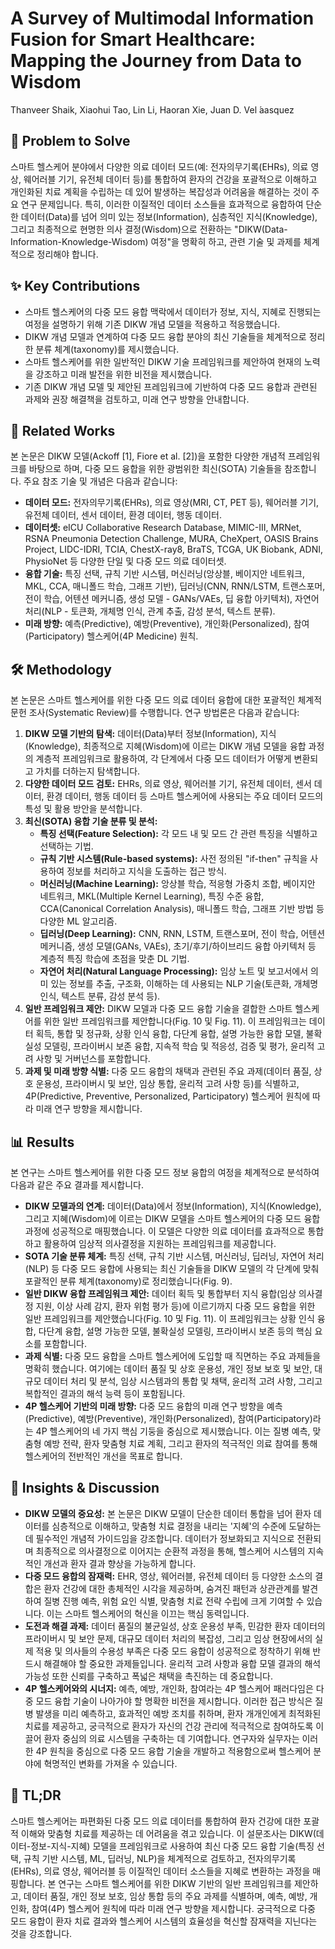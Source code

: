 # A Survey of Multimodal Information Fusion for Smart Healthcare: Mapping the Journey from Data to Wisdom

Thanveer Shaik, Xiaohui Tao, Lin Li, Haoran Xie, Juan D. Vel ́aasquez

## 🧩 Problem to Solve

스마트 헬스케어 분야에서 다양한 의료 데이터 모드(예: 전자의무기록(EHRs), 의료 영상, 웨어러블 기기, 유전체 데이터 등)를 통합하여 환자의 건강을 포괄적으로 이해하고 개인화된 치료 계획을 수립하는 데 있어 발생하는 복잡성과 어려움을 해결하는 것이 주요 연구 문제입니다. 특히, 이러한 이질적인 데이터 소스들을 효과적으로 융합하여 단순한 데이터(Data)를 넘어 의미 있는 정보(Information), 심층적인 지식(Knowledge), 그리고 최종적으로 현명한 의사 결정(Wisdom)으로 전환하는 "DIKW(Data-Information-Knowledge-Wisdom) 여정"을 명확히 하고, 관련 기술 및 과제를 체계적으로 정리해야 합니다.

## ✨ Key Contributions

- 스마트 헬스케어의 다중 모드 융합 맥락에서 데이터가 정보, 지식, 지혜로 진행되는 여정을 설명하기 위해 기존 DIKW 개념 모델을 적용하고 적응했습니다.
- DIKW 개념 모델과 연계하여 다중 모드 융합 분야의 최신 기술들을 체계적으로 정리한 분류 체계(taxonomy)를 제시했습니다.
- 스마트 헬스케어를 위한 일반적인 DIKW 기술 프레임워크를 제안하여 현재의 노력을 강조하고 미래 발전을 위한 비전을 제시했습니다.
- 기존 DIKW 개념 모델 및 제안된 프레임워크에 기반하여 다중 모드 융합과 관련된 과제와 권장 해결책을 검토하고, 미래 연구 방향을 안내합니다.

## 📎 Related Works

본 논문은 DIKW 모델(Ackoff [1], Fiore et al. [2])을 포함한 다양한 개념적 프레임워크를 바탕으로 하며, 다중 모드 융합을 위한 광범위한 최신(SOTA) 기술들을 참조합니다. 주요 참조 기술 및 개념은 다음과 같습니다:

- **데이터 모드:** 전자의무기록(EHRs), 의료 영상(MRI, CT, PET 등), 웨어러블 기기, 유전체 데이터, 센서 데이터, 환경 데이터, 행동 데이터.
- **데이터셋:** eICU Collaborative Research Database, MIMIC-III, MRNet, RSNA Pneumonia Detection Challenge, MURA, CheXpert, OASIS Brains Project, LIDC-IDRI, TCIA, ChestX-ray8, BraTS, TCGA, UK Biobank, ADNI, PhysioNet 등 다양한 단일 및 다중 모드 의료 데이터셋.
- **융합 기술:** 특징 선택, 규칙 기반 시스템, 머신러닝(앙상블, 베이지안 네트워크, MKL, CCA, 매니폴드 학습, 그래프 기반), 딥러닝(CNN, RNN/LSTM, 트랜스포머, 전이 학습, 어텐션 메커니즘, 생성 모델 - GANs/VAEs, 딥 융합 아키텍처), 자연어 처리(NLP - 토큰화, 개체명 인식, 관계 추출, 감성 분석, 텍스트 분류).
- **미래 방향:** 예측(Predictive), 예방(Preventive), 개인화(Personalized), 참여(Participatory) 헬스케어(4P Medicine) 원칙.

## 🛠️ Methodology

본 논문은 스마트 헬스케어를 위한 다중 모드 의료 데이터 융합에 대한 포괄적인 체계적 문헌 조사(Systematic Review)를 수행합니다. 연구 방법론은 다음과 같습니다:

1. **DIKW 모델 기반의 탐색:** 데이터(Data)부터 정보(Information), 지식(Knowledge), 최종적으로 지혜(Wisdom)에 이르는 DIKW 개념 모델을 융합 과정의 계층적 프레임워크로 활용하여, 각 단계에서 다중 모드 데이터가 어떻게 변환되고 가치를 더하는지 탐색합니다.
2. **다양한 데이터 모드 검토:** EHRs, 의료 영상, 웨어러블 기기, 유전체 데이터, 센서 데이터, 환경 데이터, 행동 데이터 등 스마트 헬스케어에 사용되는 주요 데이터 모드의 특성 및 활용 방안을 분석합니다.
3. **최신(SOTA) 융합 기술 분류 및 분석:**
   - **특징 선택(Feature Selection):** 각 모드 내 및 모드 간 관련 특징을 식별하고 선택하는 기법.
   - **규칙 기반 시스템(Rule-based systems):** 사전 정의된 "if-then" 규칙을 사용하여 정보를 처리하고 지식을 도출하는 접근 방식.
   - **머신러닝(Machine Learning):** 앙상블 학습, 적응형 가중치 조합, 베이지안 네트워크, MKL(Multiple Kernel Learning), 특징 수준 융합, CCA(Canonical Correlation Analysis), 매니폴드 학습, 그래프 기반 방법 등 다양한 ML 알고리즘.
   - **딥러닝(Deep Learning):** CNN, RNN, LSTM, 트랜스포머, 전이 학습, 어텐션 메커니즘, 생성 모델(GANs, VAEs), 초기/후기/하이브리드 융합 아키텍처 등 계층적 특징 학습에 초점을 맞춘 DL 기법.
   - **자연어 처리(Natural Language Processing):** 임상 노트 및 보고서에서 의미 있는 정보를 추출, 구조화, 이해하는 데 사용되는 NLP 기술(토큰화, 개체명 인식, 텍스트 분류, 감성 분석 등).
4. **일반 프레임워크 제안:** DIKW 모델과 다중 모드 융합 기술을 결합한 스마트 헬스케어를 위한 일반 프레임워크를 제안합니다(Fig. 10 및 Fig. 11). 이 프레임워크는 데이터 획득, 통합 및 정규화, 상황 인식 융합, 다단계 융합, 설명 가능한 융합 모델, 불확실성 모델링, 프라이버시 보존 융합, 지속적 학습 및 적응성, 검증 및 평가, 윤리적 고려 사항 및 거버넌스를 포함합니다.
5. **과제 및 미래 방향 식별:** 다중 모드 융합의 채택과 관련된 주요 과제(데이터 품질, 상호 운용성, 프라이버시 및 보안, 임상 통합, 윤리적 고려 사항 등)를 식별하고, 4P(Predictive, Preventive, Personalized, Participatory) 헬스케어 원칙에 따라 미래 연구 방향을 제시합니다.

## 📊 Results

본 연구는 스마트 헬스케어를 위한 다중 모드 정보 융합의 여정을 체계적으로 분석하여 다음과 같은 주요 결과를 제시합니다.

- **DIKW 모델과의 연계:** 데이터(Data)에서 정보(Information), 지식(Knowledge), 그리고 지혜(Wisdom)에 이르는 DIKW 모델을 스마트 헬스케어의 다중 모드 융합 과정에 성공적으로 매핑했습니다. 이 모델은 다양한 의료 데이터를 효과적으로 통합하고 활용하여 임상적 의사결정을 지원하는 프레임워크를 제공합니다.
- **SOTA 기술 분류 체계:** 특징 선택, 규칙 기반 시스템, 머신러닝, 딥러닝, 자연어 처리(NLP) 등 다중 모드 융합에 사용되는 최신 기술들을 DIKW 모델의 각 단계에 맞춰 포괄적인 분류 체계(taxonomy)로 정리했습니다(Fig. 9).
- **일반 DIKW 융합 프레임워크 제안:** 데이터 획득 및 통합부터 지식 융합(임상 의사결정 지원, 이상 사례 감지, 환자 위험 평가 등)에 이르기까지 다중 모드 융합을 위한 일반 프레임워크를 제안했습니다(Fig. 10 및 Fig. 11). 이 프레임워크는 상황 인식 융합, 다단계 융합, 설명 가능한 모델, 불확실성 모델링, 프라이버시 보존 등의 핵심 요소를 포함합니다.
- **과제 식별:** 다중 모드 융합을 스마트 헬스케어에 도입할 때 직면하는 주요 과제들을 명확히 했습니다. 여기에는 데이터 품질 및 상호 운용성, 개인 정보 보호 및 보안, 대규모 데이터 처리 및 분석, 임상 시스템과의 통합 및 채택, 윤리적 고려 사항, 그리고 복합적인 결과의 해석 능력 등이 포함됩니다.
- **4P 헬스케어 기반의 미래 방향:** 다중 모드 융합의 미래 연구 방향을 예측(Predictive), 예방(Preventive), 개인화(Personalized), 참여(Participatory)라는 4P 헬스케어의 네 가지 핵심 기둥을 중심으로 제시했습니다. 이는 질병 예측, 맞춤형 예방 전략, 환자 맞춤형 치료 계획, 그리고 환자의 적극적인 의료 참여를 통해 헬스케어의 전반적인 개선을 목표로 합니다.

## 🧠 Insights & Discussion

- **DIKW 모델의 중요성:** 본 논문은 DIKW 모델이 단순한 데이터 통합을 넘어 환자 데이터를 심층적으로 이해하고, 맞춤형 치료 결정을 내리는 '지혜'의 수준에 도달하는 데 필수적인 개념적 가이드임을 강조합니다. 데이터가 정보화되고 지식으로 전환되며 최종적으로 의사결정으로 이어지는 순환적 과정을 통해, 헬스케어 시스템의 지속적인 개선과 환자 결과 향상을 가능하게 합니다.
- **다중 모드 융합의 잠재력:** EHR, 영상, 웨어러블, 유전체 데이터 등 다양한 소스의 결합은 환자 건강에 대한 총체적인 시각을 제공하며, 숨겨진 패턴과 상관관계를 발견하여 질병 진행 예측, 위험 요인 식별, 맞춤형 치료 전략 수립에 크게 기여할 수 있습니다. 이는 스마트 헬스케어의 혁신을 이끄는 핵심 동력입니다.
- **도전과 해결 과제:** 데이터 품질의 불균일성, 상호 운용성 부족, 민감한 환자 데이터의 프라이버시 및 보안 문제, 대규모 데이터 처리의 복잡성, 그리고 임상 현장에서의 실제 적용 및 의사들의 수용성 부족은 다중 모드 융합이 성공적으로 정착하기 위해 반드시 해결해야 할 중요한 과제들입니다. 윤리적 고려 사항과 융합 모델 결과의 해석 가능성 또한 신뢰를 구축하고 폭넓은 채택을 촉진하는 데 중요합니다.
- **4P 헬스케어와의 시너지:** 예측, 예방, 개인화, 참여라는 4P 헬스케어 패러다임은 다중 모드 융합 기술이 나아가야 할 명확한 비전을 제시합니다. 이러한 접근 방식은 질병 발생을 미리 예측하고, 효과적인 예방 조치를 취하며, 환자 개개인에게 최적화된 치료를 제공하고, 궁극적으로 환자가 자신의 건강 관리에 적극적으로 참여하도록 이끌어 환자 중심의 의료 시스템을 구축하는 데 기여합니다. 연구자와 실무자는 이러한 4P 원칙을 중심으로 다중 모드 융합 기술을 개발하고 적용함으로써 헬스케어 분야에 혁명적인 변화를 가져올 수 있습니다.

## 📌 TL;DR

스마트 헬스케어는 파편화된 다중 모드 의료 데이터를 통합하여 환자 건강에 대한 포괄적 이해와 맞춤형 치료를 제공하는 데 어려움을 겪고 있습니다. 이 설문조사는 DIKW(데이터-정보-지식-지혜) 모델을 프레임워크로 사용하여 최신 다중 모드 융합 기술(특징 선택, 규칙 기반 시스템, ML, 딥러닝, NLP)을 체계적으로 검토하고, 전자의무기록(EHRs), 의료 영상, 웨어러블 등 이질적인 데이터 소스들을 지혜로 변환하는 과정을 매핑합니다. 본 연구는 스마트 헬스케어를 위한 DIKW 기반의 일반 프레임워크를 제안하고, 데이터 품질, 개인 정보 보호, 임상 통합 등의 주요 과제를 식별하며, 예측, 예방, 개인화, 참여(4P) 헬스케어 원칙에 따라 미래 연구 방향을 제시합니다. 궁극적으로 다중 모드 융합이 환자 치료 결과와 헬스케어 시스템의 효율성을 혁신할 잠재력을 지닌다는 것을 강조합니다.
